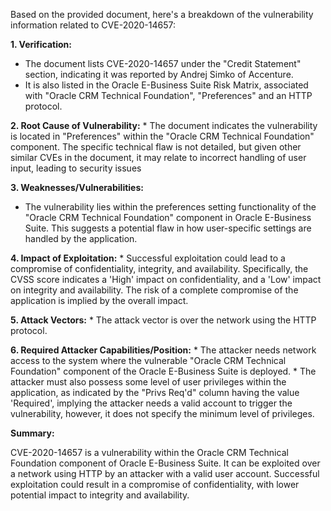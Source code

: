 Based on the provided document, here's a breakdown of the vulnerability information related to CVE-2020-14657:

**1. Verification:**

*   The document lists CVE-2020-14657 under the "Credit Statement" section, indicating it was reported by Andrej Simko of Accenture.
*   It is also listed in the Oracle E-Business Suite Risk Matrix, associated with  "Oracle CRM Technical Foundation", "Preferences" and an HTTP protocol.

**2. Root Cause of Vulnerability:**
    * The document indicates the vulnerability is located in "Preferences" within the "Oracle CRM Technical Foundation" component. The specific technical flaw is not detailed, but given other similar CVEs in the document, it may relate to incorrect handling of user input, leading to security issues

**3. Weaknesses/Vulnerabilities:**
   *   The vulnerability lies within the preferences setting functionality of the "Oracle CRM Technical Foundation" component in Oracle E-Business Suite. This suggests a potential flaw in how user-specific settings are handled by the application.

**4. Impact of Exploitation:**
    *   Successful exploitation could lead to a compromise of confidentiality, integrity, and availability. Specifically, the CVSS score indicates a 'High' impact on confidentiality, and a 'Low' impact on integrity and availability. The risk of a complete compromise of the application is implied by the overall impact.

**5. Attack Vectors:**
    *   The attack vector is over the network using the HTTP protocol.

**6. Required Attacker Capabilities/Position:**
    * The attacker needs network access to the system where the vulnerable "Oracle CRM Technical Foundation" component of the Oracle E-Business Suite is deployed.
    * The attacker must also possess some level of user privileges within the application, as indicated by the "Privs Req'd" column having the value 'Required', implying the attacker needs a valid account to trigger the vulnerability, however, it does not specify the minimum level of privileges.

**Summary:**

CVE-2020-14657 is a vulnerability within the Oracle CRM Technical Foundation component of Oracle E-Business Suite. It can be exploited over a network using HTTP by an attacker with a valid user account. Successful exploitation could result in a compromise of confidentiality, with lower potential impact to integrity and availability.